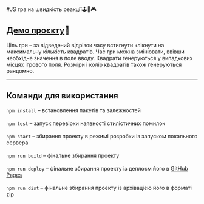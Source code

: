 #JS гра на швидкість реакції:joystick::game_die::video_game:
## [Демо проєкту](https://romanstashuk.github.io/js-game/):link:<br>
Ціль гри – за відведений відрізок часу встигнути клікнути на максимальну кількість квадратів. Час гри можна змінювати, ввівши необхідне значення в поле вводу. Квадрати генеруються у випадкових місцях ігрового поля. Розміри і колір квадратів також генеруються рандомно.
___
## Команди для використання
`npm install` – встановлення пакетів та залежностей<br><br>
`npm test` – запуск перевірки наявності стилістичних помилок<br><br>
`npm start` – збирання проекту в режимі розробки із запуском локального сервера<br><br>
`npm run build` – фінальне збирання проекту <br><br>
`npm run deploy` – фінальне збирання проекту із деплоєм його в [GitHub Pages](https://pages.github.com)<br><br>
`npm run dist` – фінальне збирання проекту із архівацією його в форматі zip<br>
